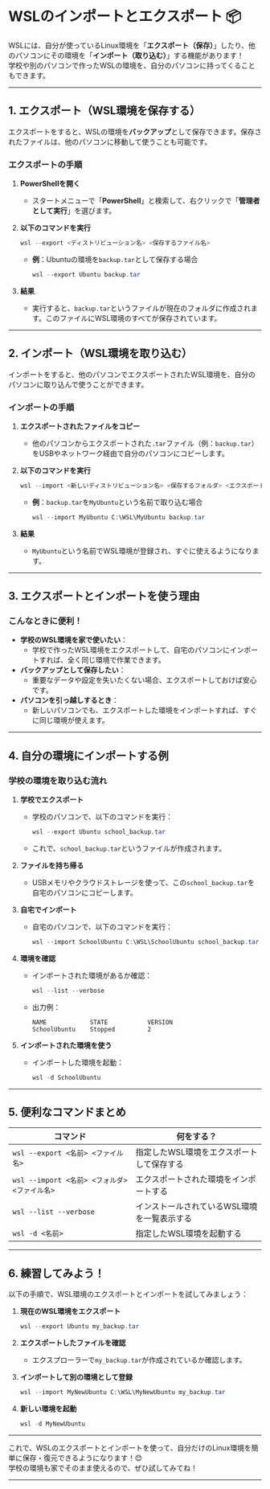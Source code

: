 # WSLのインポートとエクスポート 📦

WSLには、自分が使っているLinux環境を「**エクスポート（保存）**」したり、他のパソコンにその環境を「**インポート（取り込む）**」する機能があります！  
学校や別のパソコンで作ったWSLの環境を、自分のパソコンに持ってくることもできます。

---

## **1. エクスポート（WSL環境を保存する）**

エクスポートをすると、WSLの環境を**バックアップ**として保存できます。保存されたファイルは、他のパソコンに移動して使うことも可能です。

### **エクスポートの手順**
1. **PowerShellを開く**
   - スタートメニューで「**PowerShell**」と検索して、右クリックで「**管理者として実行**」を選びます。

2. **以下のコマンドを実行**
   ```powershell
   wsl --export <ディストリビューション名> <保存するファイル名>
   ```
   - **例**：Ubuntuの環境を`backup.tar`として保存する場合
     ```powershell
     wsl --export Ubuntu backup.tar
     ```

3. **結果**
   - 実行すると、`backup.tar`というファイルが現在のフォルダに作成されます。このファイルにWSL環境のすべてが保存されています。

---

## **2. インポート（WSL環境を取り込む）**

インポートをすると、他のパソコンでエクスポートされたWSL環境を、自分のパソコンに取り込んで使うことができます。

### **インポートの手順**
1. **エクスポートされたファイルをコピー**
   - 他のパソコンからエクスポートされた`.tar`ファイル（例：`backup.tar`）をUSBやネットワーク経由で自分のパソコンにコピーします。

2. **以下のコマンドを実行**
   ```powershell
   wsl --import <新しいディストリビューション名> <保存するフォルダ> <エクスポートされたファイル>
   ```
   - **例**：`backup.tar`を`MyUbuntu`という名前で取り込む場合
     ```powershell
     wsl --import MyUbuntu C:\WSL\MyUbuntu backup.tar
     ```

3. **結果**
   - `MyUbuntu`という名前でWSL環境が登録され、すぐに使えるようになります。

---

## **3. エクスポートとインポートを使う理由**

### **こんなときに便利！**
- **学校のWSL環境を家で使いたい**：
  - 学校で作ったWSL環境をエクスポートして、自宅のパソコンにインポートすれば、全く同じ環境で作業できます。
- **バックアップとして保存したい**：
  - 重要なデータや設定を失いたくない場合、エクスポートしておけば安心です。
- **パソコンを引っ越しするとき**：
  - 新しいパソコンでも、エクスポートした環境をインポートすれば、すぐに同じ環境が使えます。

---

## **4. 自分の環境にインポートする例**

### **学校の環境を取り込む流れ**
1. **学校でエクスポート**
   - 学校のパソコンで、以下のコマンドを実行：
     ```powershell
     wsl --export Ubuntu school_backup.tar
     ```
   - これで、`school_backup.tar`というファイルが作成されます。

2. **ファイルを持ち帰る**
   - USBメモリやクラウドストレージを使って、この`school_backup.tar`を自宅のパソコンにコピーします。

3. **自宅でインポート**
   - 自宅のパソコンで、以下のコマンドを実行：
     ```powershell
     wsl --import SchoolUbuntu C:\WSL\SchoolUbuntu school_backup.tar
     ```

4. **環境を確認**
   - インポートされた環境があるか確認：
     ```powershell
     wsl --list --verbose
     ```
   - 出力例：
     ```
     NAME            STATE           VERSION
     SchoolUbuntu    Stopped         2
     ```

5. **インポートされた環境を使う**
   - インポートした環境を起動：
     ```powershell
     wsl -d SchoolUbuntu
     ```

---

## **5. 便利なコマンドまとめ**

| コマンド                                      | 何をする？                                    |
|----------------------------------------------|----------------------------------------------|
| `wsl --export <名前> <ファイル名>`           | 指定したWSL環境をエクスポートして保存する     |
| `wsl --import <名前> <フォルダ> <ファイル名>` | エクスポートされた環境をインポートする        |
| `wsl --list --verbose`                       | インストールされているWSL環境を一覧表示する   |
| `wsl -d <名前>`                              | 指定したWSL環境を起動する                    |

---

## **6. 練習してみよう！**

以下の手順で、WSL環境のエクスポートとインポートを試してみましょう：

1. **現在のWSL環境をエクスポート**
   ```powershell
   wsl --export Ubuntu my_backup.tar
   ```

2. **エクスポートしたファイルを確認**
   - エクスプローラーで`my_backup.tar`が作成されているか確認します。

3. **インポートして別の環境として登録**
   ```powershell
   wsl --import MyNewUbuntu C:\WSL\MyNewUbuntu my_backup.tar
   ```

4. **新しい環境を起動**
   ```powershell
   wsl -d MyNewUbuntu
   ```

---

これで、WSLのエクスポートとインポートを使って、自分だけのLinux環境を簡単に保存・復元できるようになります！😊  
学校の環境も家でそのまま使えるので、ぜひ試してみてね！

---